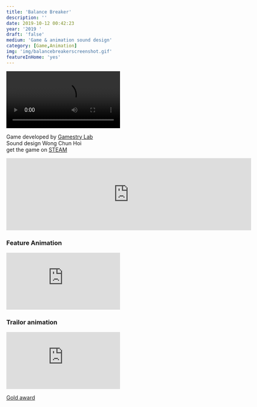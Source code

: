 ```yaml
---
title: 'Balance Breaker'
description: ''
date: 2019-10-12 00:42:23
year: '2019 '
draft: 'false'
medium: 'Game & animation sound design'
category: [Game,Animation]
img: 'img/balancebreakerscreenshot.gif'
featureInHome: 'yes'
---
```



<video  controls>
  <source src="https://cdn.akamai.steamstatic.com/steam/apps/256772714/movie480.webm" type="video/webm">
  <source src="movie.ogg" type="video/ogg">
Your browser does not support the video tag.
</video>

<!-- Lost and Found Anything Store is a long term project. The artist take the initiative to uncover and focus on the abandoned lost objects in certain sites, which will be transformed into digital 3D models and re-imagined in a half-realistic, half-inferential free-association. In the midst of the unpredictable objects, a small history is written with these young relics -->

Game developed by [Gamestry Lab](https://www.gamestrylab.com/)  
Sound design Wong Chun Hoi  
get the game on [STEAM](https://store.steampowered.com/app/1069750/Balance_Breakers__A_Battle_Party_Game/)  
<iframe src="https://store.steampowered.com/widget/1069750/" frameborder="0" width="646" height="190"></iframe>



### Feature Animation

<iframe style="aspect-ratio: 16/9;" class="w-full " src="https://www.youtube.com/embed/QyHO2iHc3os" title="YouTube video player" frameborder="0" allow="accelerometer; autoplay; clipboard-write; encrypted-media; gyroscope; picture-in-picture; web-share" allowfullscreen></iframe>

### Trailor animation
<iframe style="aspect-ratio: 16/9;" class="w-full " src="https://www.youtube.com/embed/iaNM-51tCXg" title="YouTube video player" frameborder="0" allow="accelerometer; autoplay; clipboard-write; encrypted-media; gyroscope; picture-in-picture; web-share" allowfullscreen></iframe>

[Gold award](https://www.animation-ssp.com/zh/project/balance-breakers/)




